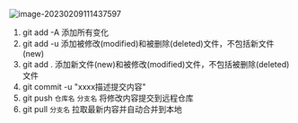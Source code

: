 ![image-20230209111437597](https://xmls-typora-pic.oss-cn-shanghai.aliyuncs.com/pic/image-20230209111437597.png)





1. git add -A  添加所有变化
2. git add -u  添加被修改(modified)和被删除(deleted)文件，不包括新文件(new)
3. git add .   添加新文件(new)和被修改(modified)文件，不包括被删除(deleted)文件
4. git commit -u "xxxx描述提交内容"
5. git push `仓库名` `分支名` 将修改内容提交到远程仓库
6. git pull  `分支名`  拉取最新内容并自动合并到本地



